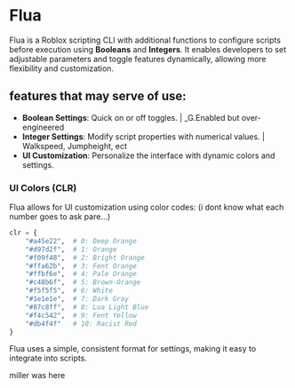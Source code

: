 # Flua

Flua is a Roblox scripting CLI with additional functions to configure scripts before execution using **Booleans** and **Integers**. It enables developers to set adjustable parameters and toggle features dynamically, allowing more flexibility and customization.

## features that may serve of use:

- **Boolean Settings**: Quick on or off toggles. | \_G.Enabled but over-engineered
- **Integer Settings**: Modify script properties with numerical values. | Walkspeed, Jumpheight, ect
- **UI Customization**: Personalize the interface with dynamic colors and settings.

### UI Colors (CLR)

Flua allows for UI customization using color codes: (i dont know what each number goes to ask pare...)

```py
clr = {
    "#a45e22",  # 0: Deep Orange
    "#d97d2f",  # 1: Orange
    "#f09f48",  # 2: Bright Orange
    "#ffa62b",  # 3: Fent Orange
    "#ffbf6e",  # 4: Pale Orange
    "#c48b6f",  # 5: Brown-Orange
    "#f5f5f5",  # 6: White
    "#1e1e1e",  # 7: Dark Gray
    "#87c8ff",  # 8: Lua Light Blue
    "#f4c542",  # 9: Fent Yellow
    "#db4f4f"   # 10: Racist Red
}
```

Flua uses a simple, consistent format for settings, making it easy to integrate into scripts.

miller was here
